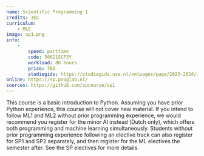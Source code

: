 ```yaml
---
name: Scientific Programming 1
credits: 3EC
curriculum:
    - MLE
image: sp1.png
info:
    -
        speed: parttime
        code: 50621SCP3Y
        workload: 80 hours
        price: TBD
        studiegids: https://studiegids.uva.nl/xmlpages/page/2023-2024/zoek-vak/vak/109960
online: https://sp.proglab.nl/
sources: https://github.com/spcourse/sp1
---
```


This course is a basic introduction to Python. Assuming you have prior Python experience, this course will not cover new material. If you intend to follow ML1 and ML2 without prior programming experience, we would recommend you register for the minor AI instead (Dutch only), which offers both programming and machine learning simultaneously. Students without prior programming experience following an elective track can also register for SP1 and SP2 separately, and then register for the ML electives the semester after. See the SP electives for more details.

